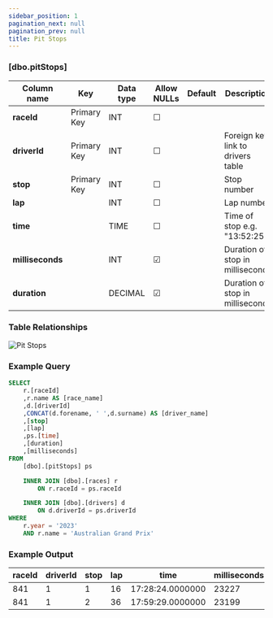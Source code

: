 ```yaml
---
sidebar_position: 1
pagination_next: null
pagination_prev: null
title: Pit Stops
---
```


### [dbo.pitStops]
| Column name | Key | Data type | Allow NULLs | Default | Description |
| ------- | ------- | ------- | ------- | ------- | ------- |
| **raceId** |  Primary Key | INT | ☐ |  |  | 
| **driverId** |  Primary Key | INT | ☐ |  | Foreign key link to drivers table | 
| **stop** |  Primary Key | INT | ☐ |  | Stop number | 
| **lap** |  | INT | ☐ |  | Lap number | 
| **time** |  | TIME | ☐ |  | Time of stop e.g. "13:52:25" | 
| **milliseconds** |  | INT | ☑ |  | Duration of stop in milliseconds | 
| **duration** |  | DECIMAL | ☑ |  | Duration of stop in milliseconds | 

### Table Relationships

![Pit Stops](/img/table-relationships/pitStops.png)

### Example Query

```sql
SELECT
	r.[raceId]
	,r.name AS [race_name]
	,d.[driverId]
	,CONCAT(d.forename, ' ',d.surname) AS [driver_name]
	,[stop]
	,[lap]
	,ps.[time]
	,[duration]
	,[milliseconds]
FROM 
	[dbo].[pitStops] ps

	INNER JOIN [dbo].[races] r
		ON r.raceId = ps.raceId

	INNER JOIN [dbo].[drivers] d
		ON d.driverId = ps.driverId
WHERE
	r.year = '2023'
	AND r.name = 'Australian Grand Prix'
```

### Example Output

 |**raceId**|**driverId**|**stop**|**lap**|**time**|**milliseconds**|**duration**|  
 |---|---|---|---|---|---|---| 
 |841|1|1|16|17:28:24.0000000|23227|23.227| 
 |841|1|2|36|17:59:29.0000000|23199|23.199| 